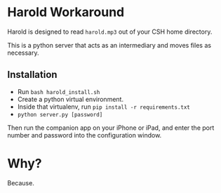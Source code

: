 # Harold Workaround

Harold is designed to read `harold.mp3` out of your CSH home directory.

This is a python server that acts as an intermediary and moves files as necessary.

## Installation

* Run `bash harold_install.sh`
* Create a python virtual environment.
* Inside that virtualenv, run `pip install -r requirements.txt`
* `python server.py [password]`

Then run the companion app on your iPhone or iPad, and enter the port number and password into the configuration window.

# Why?
Because.
